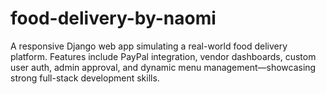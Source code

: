 # food-delivery-by-naomi
A responsive Django web app simulating a real-world food delivery platform. Features include PayPal integration, vendor dashboards, custom user auth, admin approval, and dynamic menu management—showcasing strong full-stack development skills.
